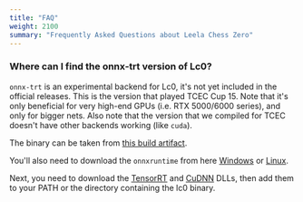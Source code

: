 ```yaml
---
title: "FAQ"
weight: 2100
summary: "Frequently Asked Questions about Leela Chess Zero"
---
```


### Where can I find the onnx-trt version of Lc0?

`onnx-trt` is an experimental backend for Lc0, it's not yet included in the
official releases. This is the version that played TCEC Cup 15. Note that it's
only beneficial for very high-end GPUs (i.e. RTX 5000/6000 series), and only for
bigger nets. Also note that the version that we compiled for TCEC doesn't have
other backends working (like `cuda`).

The binary can be taken from
[this build artifact](https://ci.appveyor.com/api/buildjobs/r0c84cm598j6tyfl/artifacts/build%2Flc0.exe).

You'll also need to download the `onnxruntime` from here
[Windows](https://github.com/microsoft/onnxruntime/releases/download/v1.22.0/onnxruntime-win-x64-gpu-1.22.0.zip)
or
[Linux](https://github.com/microsoft/onnxruntime/releases/download/v1.22.0/onnxruntime-linux-x64-gpu-1.22.0.tgz).

Next, you need to download the [TensorRT](https://developer.nvidia.com/tensorrt/download/10x) and 
[CuDNN](https://developer.nvidia.com/cudnn-downloads) DLLs, then add them to your PATH or the 
directory containing the lc0 binary.
